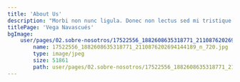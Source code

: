 ```yaml
---
title: 'About Us'
description: "Morbi non nunc ligula. Donec non lectus sed mi tristique sagittis. Etiam sagittis sollicitudin eros at tempus. Maecenas tincidunt mi ac libero ullamcorper mattis. Proin eget diam at ipsum euismod cursus et at lectus. Nulla risus velit, pretium ut mauris id, suscipit tincidunt ante. Morbi vel pulvinar diam. Donec sagittis adipiscing ipsum et suscipit. Integer velit purus, laoreet sit amet urna ac, porta faucibus justo. Nulla commodo et nulla tincidunt tristique. Cras sit amet tortor accumsan, commodo metus ut, mattis magna.\r\n\r\nProin eget nulla ut lectus placerat pulvinar nec quis leo. Phasellus bibendum purus quam, nec aliquam augue tempus vel. Cum sociis natoque penatibus et magnis dis parturient montes, nascetur ridiculus mus. Nam ultrices nec urna ac consectetur. Maecenas aliquam egestas massa, non volutpat nunc eleifend at. Vestibulum elementum cursus enim, eu dictum sem consequat ut. Duis consectetur, felis sed congue viverra, neque lorem iaculis urna, suscipit mattis turpis orci at ligula. Donec mauris mi, molestie ut diam eget, eleifend ultrices tortor."
titlePage: 'Vega Navascués'
bgImage:
    user/pages/02.sobre-nosotros/17522556_1882608635318771_2110876202694144189_n_720.jpg:
        name: 17522556_1882608635318771_2110876202694144189_n_720.jpg
        type: image/jpeg
        size: 51861
        path: user/pages/02.sobre-nosotros/17522556_1882608635318771_2110876202694144189_n_720.jpg
---
```


